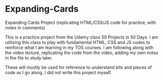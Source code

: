 # Expanding-Cards
Expanding Cards Project (replicating HTML/CSS/JS code for practice, with notes in comments)

This is a practice project from the Udemy class 50 Projects in 50 Days. I am utilizing this class to play with fundamental HTML, CSS and JS codes to reinforce what I am learning in my TOS courses. I am following along with the video lecture, replicating the code from the video, adding my own notes in the file to study later. 

These will mostly be used for reference to understand bits and pieces of code as I go along. I did not write this project myself. 
